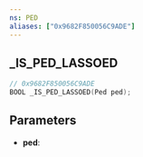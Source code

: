 ```yaml
---
ns: PED
aliases: ["0x9682F850056C9ADE"]
---
```

## _IS_PED_LASSOED

```c
// 0x9682F850056C9ADE
BOOL _IS_PED_LASSOED(Ped ped);
```

## Parameters
* **ped**:
